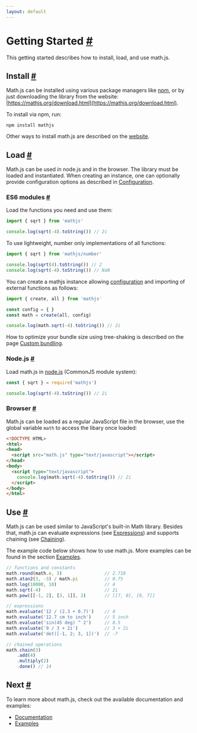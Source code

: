 ```yaml
---
layout: default
---
```


<h1 id="getting-started">Getting Started <a href="#getting-started" title="Permalink">#</a></h1>

This getting started describes how to install, load, and use math.js.


<h2 id="install">Install <a href="#install" title="Permalink">#</a></h2>

Math.js can be installed using various package managers like [npm](https://npmjs.org/), or by just downloading the library from the website: [https://mathjs.org/download.html](https://mathjs.org/download.html).

To install via npm, run:

    npm install mathjs

Other ways to install math.js are described on the [website](https://mathjs.org/download.html).


<h2 id="load">Load <a href="#load" title="Permalink">#</a></h2>

Math.js can be used in node.js and in the browser. The library must be loaded
and instantiated. When creating an instance, one can optionally provide
configuration options as described in
[Configuration](core/configuration.html).

<h3 id="es6-modules">ES6 modules <a href="#es6-modules" title="Permalink">#</a></h3>

Load the functions you need and use them:

```js
import { sqrt } from 'mathjs'

console.log(sqrt(-4).toString()) // 2i
```

To use lightweight, number only implementations of all functions:

```js
import { sqrt } from 'mathjs/number'

console.log(sqrt(4).toString()) // 2
console.log(sqrt(-4).toString()) // NaN
```

You can create a mathjs instance allowing [configuration](core/configuration.html) and importing of external functions as follows:

```js
import { create, all } from 'mathjs'

const config = { }
const math = create(all, config)

console.log(math.sqrt(-4).toString()) // 2i
```

How to optimize your bundle size using tree-shaking is described on the page
[Custom bundling](custom_bundling.html).


<h3 id="nodejs">Node.js <a href="#nodejs" title="Permalink">#</a></h3>

Load math.js in [node.js](https://nodejs.org/) (CommonJS module system):

```js
const { sqrt } = require('mathjs')

console.log(sqrt(-4).toString()) // 2i
```


<h3 id="browser">Browser <a href="#browser" title="Permalink">#</a></h3>

Math.js can be loaded as a regular JavaScript file in the browser, use the global
variable `math` to access the libary once loaded:

```html
<!DOCTYPE HTML>
<html>
<head>
  <script src="math.js" type="text/javascript"></script>
</head>
<body>
  <script type="text/javascript">
    console.log(math.sqrt(-4).toString()) // 2i
  </script>
</body>
</html>
```

<h2 id="use">Use <a href="#use" title="Permalink">#</a></h2>

Math.js can be used similar to JavaScript's built-in Math library. Besides that,
math.js can evaluate expressions (see [Expressions](expressions/index.html)) and
supports chaining (see [Chaining](core/chaining.html)).

The example code below shows how to use math.js. More examples can be found in the
section [Examples](https://mathjs.org/examples/index.html).

```js
// functions and constants
math.round(math.e, 3)                // 2.718
math.atan2(3, -3) / math.pi          // 0.75
math.log(10000, 10)                  // 4
math.sqrt(-4)                        // 2i
math.pow([[-1, 2], [3, 1]], 2)       // [[7, 0], [0, 7]]

// expressions
math.evaluate('12 / (2.3 + 0.7)')    // 4
math.evaluate('12.7 cm to inch')     // 5 inch
math.evaluate('sin(45 deg) ^ 2')     // 0.5
math.evaluate('9 / 3 + 2i')          // 3 + 2i
math.evaluate('det([-1, 2; 3, 1])')  // -7

// chained operations
math.chain(3)
    .add(4)
    .multiply(2)
    .done() // 14
```

<h2 id="next">Next <a href="#next" title="Permalink">#</a></h2>

To learn more about math.js, check out the available documentation and examples:

- [Documentation](index.html)
- [Examples](https://mathjs.org/examples/index.html)
